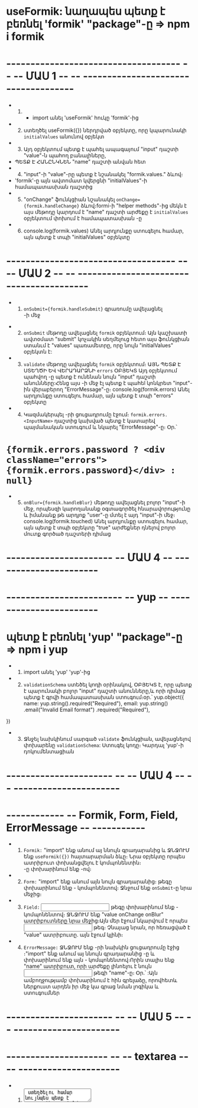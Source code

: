 
#  useFormik: նաղապես պետք է բեռնել 'formik' "package"-ը =>  npm i formik
# ------------------------------------ -- -- ՄԱՍ 1 -- -- ------------------------------------
-  1. - import անել 'useFormik' հուկը 'formik'-ից
-  2. ստեղծել useFormik({}) ներդրված օբյեկտը, որը կպարունակի `initialValues` անունով օբյեկտ
-  3. Այդ օբյեկտում պետք է պահել ապագայում "input" դաշտի "value"-ն պահող բանալիները, 
- ՊԵՏՔ Է ՀԱՆԸՆԿՆԵՆ  "name" դաշտի անվան հետ
-  4. "input"-ի "value"-րը պետք է նշանակել  "formik.values.<InputName>" ձևով։
- 'formik'-ը այն ավտոմատ կվերցնի "initialValues"-ի համապատասխան դաշտից
-  5.  "onChange" ֆունկցիան նշանակել `onChange={formik.handleChange}` ձևով։formi-ի "helper methods"-ից մեկն է
այս մեթոդը կարդում է "name" դաշտի արժեքը է `initialValues` օբյեկտում փոխում է համապատասխան <key>-ը
-  6. console.log(formik.values) Անել արդյունքը ստուգելու համար, այն պետք է տպի "initialValues" օբյեկտը 


# ----------------------------------- -- -- ՄԱՍ 2 -- -- ----------------------------------------
-  1. `	onSubmit={formik.handleSubmit} ` գրառումը ավելացնել <form>-ի մեջ
-  2. ` onSubmit ` մեթոդը ավելացնել `formik` օբյեկտում։ Այն կաշխատի ավտօմատ "submit" կոչակին սեղմելուց հետո այս ֆունկցիան ստանւմ է "values" պառամետրը, որը նույն "initialValues" օբյեկտն է:
-  3. ` validate ` մեթոդը ավելացնել `formik` օբյեկտում։ ԱՅՆ ՊԵՏՔ Է ՍՏԵՂԾԻ ԵՎ ՎԵՐԱԴԱՐՁՆԻ `errors` ՕԲՅԵԿՏ 
Այդ օբյեկտում պահվող <key>-ը պետք է ունենան նույն "input" դաշտի անունները:Հենց այս <key>-ի մեջ էլ պետք է պահեl կոնկրետ "input"-ին վերաբերող "ErrorMessage"-ը։
console.log(formik.errors) Անել արդյունքը ստուգելու համար, այն պետք է տպի "errors" օբյեկտը
-  4.  Կազմակերպել <ErrorMessage>-րի ցուցադրումը էջում։ `formik.errors.<InputName>` դաշտից կախված պետք է կատարեվ պայմանական ստուգում և նկարել "ErrorMessage"-ը։ Օր․՝
 # ` {formik.errors.password ? <div className="errors">{formik.errors.password}</div> : null} ` # 
-  5. `	onBlur={formik.handleBlur} ` մեթոդը ավելացնել բոլոր "input"-ի մեջ, որպեսզի կարողանանք օգտագործել <touched> հնարավորությունը և իմանանք թե արդյոք "user"-ը մտել է այդ "input"-ի մեջ։
console.log(formik.touched) Անել արդյունքը ստուգելու համար, այն պետք է տպի  օբյեկտը "true" արժեքներ դնելով բոլոր մուտք գործած դաշտերի դիմաց


# ----------------------  -- ՄԱՍ 4 --  ----------------------
# ------------------------ -- yup -- -----------------------
# պետք է բեռնել 'yup' "package"-ը =>  npm i yup
-  1. import անել 'yup' 'yup'-ից
-  2.  `validationSchema` ստեծել կոդի օրինակով, ՕԲՅԵԿՏ է, որը պետք է պարունակի բոլոր "input" դաշտի անունները,և որի դիմաց պետք է գրվի համապատասխան ստուգում։օր․՝
yup.object({
	name: yup.string().required("Required"),
	email: yup.string()
		.email("Invalid Email format")
		.required("Required"),

})
-  3. Ջնջել նախկինում սարգած `validate` ֆունկցիան, ավելացնելով փոխարենը `validationSchema`: Ստուգել կոդը։ Կարդալ 'yup'-ի դոկումենտացիան

# ---------------------- -- -- ՄԱՍ 4 -- -- ----------------------
# ------------ -- Formik, Form, Field, ErrorMessage -- -----------

-  1. `Formik:` "import" ենք անում այ ննույն գրադարանից և ՋՆՋՈՒՄ ենք `useFormik({})` հայտարարման ձևը։ Նրա օբյեկտը որպես ատրիբուտ փոխանցվելու է <Formik> կոմպոնենտին։ <div>-ը փոխարինում ենք <Formik>-ով։
-  2. `Form:` "import" ենք անում այն նույն գրադարանից։ <form> թեգը փոխարինում ենք <Form>- կոմպոնենտով։ Ջնջում ենք `onSubmit`-ը նրա մեջից։
-  3. `Field:` <input> թեգը փոխարինում ենք <Field>- կոմպոնենտով։ ՋՆՋՈՒՄ ենք "value onChange onBlur" ատրիբուտները նրա մեջից։Այն մեր էջում նկարվում է որպես <input> թեգ։ Չնայաց նրան, որ հեռացված է "value" ատրիբուտը․ այն էջում կլինի։
-  4.  `ErrorMessage:` ՋՆՋՈՒՄ ենք  <ErrorMessage>-րի նախկին ցուցադրումը էջից ։"import" ենք անում այ ննույն գրադարանից <ErrorMessage>-ը և փոխարինում ենք այն  <ErrorMessage/>- կոմպոնենտով։Որին տալիս ենք "name" ատրիբուտ, որի արժեքը լինոելու է	նույն 	<input> թեգի "name"-ը։ Օր․՝ 	<ErrorMessage email="email"/>:Այն ամբողջությամբ փոխարինում է հին գրելաձը, որովհետև ներքուստ արդեն իր մեջ կա գրաց նման լոգիկա և ստուգումներ		


# ---------------------- -- -- ՄԱՍ 5 -- -- ----------------------
# --------------------- -- -- textarea -- -- ---------------------

-  1.  <textarea> ստեղծելու համար նույնպես պետք է օգտագործել  <Field>- կոմպոնենտը, մեկ հավելումով։Նրա ատրիբուտների մեջ պետք է ավելացնել as="textarea" գրվածքը։ Համապատասղանորեն պետք է `initialValues` օբյեկտում ավելացնել նոր դաշտ՝ դաշտի արժեքը պահելու համար, և ստեղծել մեր ֆորմայում ևս մեկ <div>։
# address ՍՏՈՒԳՈՒՄՈՎ!
 `Տարբերությունը` <Field>- կոմպոնենտը պետք է սարգել զույգ,այն իր մեջ հայտարարում է "function" ՈՐԸ ՎԵՐԱԴԱՐՁՆԵԼՈՒ Է ամբողջ մարմինը,
 "function"-ին տալ "props" պառամետրը և տպել այն "console"-ոմ։Յան վերադարձնելու է `{field: {…}, form: {…}, meta: {…}}` օբյեկտը, որնշի հնարավորություններն  էլ օգտագործելու ենք ստուգումների համար  


 # --------------------- -- -- ՄԱՍ 6 -- -- ---------------------
 # ------------------ -- -- ErrorMessage -- -- ---------------------

-  1. <ErrorMessage>-ը տեղադրել թեգի մեջ։Դա հնարավոր է անել իր մեջ տեղադրվող `component` ատրիբուտի միջոցով։Օր․՝
# <ErrorMessage component="p">
Այս օրինակով "ErrorMessage"-ը կտեղադրվի "p" թեգի մեջ։ Գործողությունը կատարվում է ավոմատ "formik"-ի կողմից։
"component" արգումենտի կարելի է փոխանցել նաև կոմպենենտ(այլ js ֆայլ)։ `Օր․՝`
# <ErrorMessage component={<ComponentName>}> | կամ ՝
# <ErrorMessage name="email">
# 		{errMsg => <div className="error">{errMsg}</div>}
# </ErrorMessage>

 # --------------------- -- -- ՄԱՍ 6 -- -- ---------------------
 # ------------- -- -- Ներդրված Օբյեկտներ -- -- ----------------

 -  1. `initialValues` օբյեկտում ավելացնել "social:{facebook:"",vk:""}" օբյեկտը։ ստեղծել մեր ֆորմայում ևս 2 <div> նրանց դաշտերը պատկերելու համար։Ամենը նույն է բացի "name" ատրիբուտից, որը նշանակելու ենք `name="social.facebook"` ձևով :
 -  2. `phoineNumber`։ Արժեքները կարելի է պահել նաև զանգվածի տեսքով։ "phoinenumber:["",""]", իսկ այդ դածշեորի "name" ատրիբուտները նշանակել արդեն `name="phoinenumber[0 | 1]"` ձևով:ԳՐԵՔ ԻՆՔՆԵՐԴ!


 # --------------------- -- -- ՄԱՍ 6 -- -- ---------------------
 # ------------------- -- -- FieldArray -- -- --------------------
 -  1. `FieldArray` "import" ենք անում այ ննույն գրադարանից: Ավելացնում ենք "PhNumbers:[""]" բանալին `initialValues` օբյեկտում:
 -  2. Ավելացնում ենք  <FieldArray name="PhNumbers"></FieldArray> մեր ֆորմայում:Aյն իր մեջ նույնպես հայտարարում է "function" ՈՐԸ ՎԵՐԱԴԱՐՁՆԵԼՈՒ Է ամբողջ մարմինը։

 # ------------------- -- -- FastField -- -- --------------------
 `FastField`-ը <Field>-ի ոպտիմիզացված տարբերակն է, Եթե վերջինս աշխատում է ամեն մի ինփուտի "onChange"-ի ժամանակ ապա  `FastField`-ը միայն հենց իր միջոցով ստեղծված ինփուտի "onChange"-ի ժամանակ է աշխատում, դրանով իսկ "խնաելով" "render"-ի քանակը։
 console.log("Input render") անլե "address" դաշտում համոզվելւ համար։
 

 # --------------------- -- -- ՄԱՍ 8 -- -- ---------------------
 # ------------------- -- -- validation -- -- --------------------
 -  1.  `formik`-ի վալիդացիան աշխատում է ամեն մի "onChange"-ի և "OnBlur"-ի ժամանակ՝գեներացնելով "form.erros" օբյեկտը։Մենք կարող ենք որոշել թե ստուգումը, որ փուլում կատարվի նշելով համապատասխան ատրիբուտները <Formik> գլխավոր կոմպոնենտում։ Օր․՝ 
# validateOnChange={false}
# validateOnBlur={true}
-  2. Ցանկացած "input" դաշտ կարող է ունենալ սեպական `"validate"` ֆունկցիան, բավական են նման անունով ատրիբուտ փոխանցել նրան և նրա արժեքը հավասարեցնել ֆունկցիայի անունին։ Այդ ֆունկցիայում էլ գրել դաշտի արժեքի ստուգման լոգիկան։

 # --------------------- -- -- ՄԱՍ 8 -- -- ---------------------
 # ------------------- -- -- Field level validation  -- -- --------------------
`formik`-ի վալիդացիան կարելի է կազմակերպել նաև առանց `yup`-ի։Գրելով հեեվյալ ֆունկցիան 
	const valideteComents = (value) => { 
		let error;
		if (!value) {
			error = "Coments is Required!"
		}
		return error;
	}
	և հետո այն որպես արգումենտ փոխանցել `validate` ատրիբուտին։
 -	<Field as="textarea" id="coments" name="coments" validate={valideteComents} />

  # --------------------- -- -- ՄԱՍ 9 -- -- ---------------------
 # ------------------- -- -- Spesial Field validation or all -- -- --------------------
- <button type="button" onClick={formik.validadeField("coments")}>check comments</button>
- <button type="button" onClick={formik.validadeForm()}>check all forms</button>
